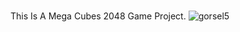 #
This Is A Mega Cubes 2048 Game Project.
![gorsel5](https://user-images.githubusercontent.com/55155974/142200911-484b968a-c7db-4271-86c2-1c9f3c76f024.png)
